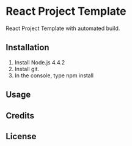 # React Project Template

React Project Template with automated build.

## Installation

1. Install Node.js 4.4.2
2. Install git.
3. In the console, type npm install


## Usage

## Credits

## License